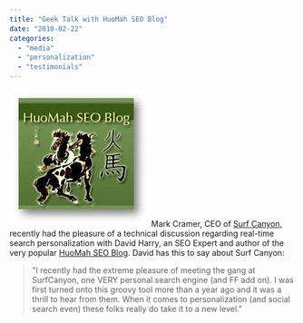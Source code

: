 ```yaml
---
title: "Geek Talk with HuoMah SEO Blog"
date: "2010-02-22"
categories: 
  - "media"
  - "personalization"
  - "testimonials"
---
```


![HuoMah SEO Blog Logo](/assets/images/rank-dynamics/huomah-seo-blog-logo.jpg "HuoMah SEO Blog Logo")Mark Cramer, CEO of [Surf Canyon](http://www.surfcanyon.com), recently had the pleasure of a technical discussion regarding real-time search personalization with David Harry, an SEO Expert and author of the very popular [HuoMah SEO Blog](http://www.huomah.com/Search-Engines/Algorithm-Matters/Talking-real-time-personalized-search.html). David has this to say about Surf Canyon:

> "I recently had the extreme pleasure of meeting the gang at SurfCanyon, one VERY personal search engine (and FF add on). I was first turned onto this groovy tool more than a year ago and it was a thrill to hear from them. When it comes to personalization (and social search even) these folks really do take it to a new level."
